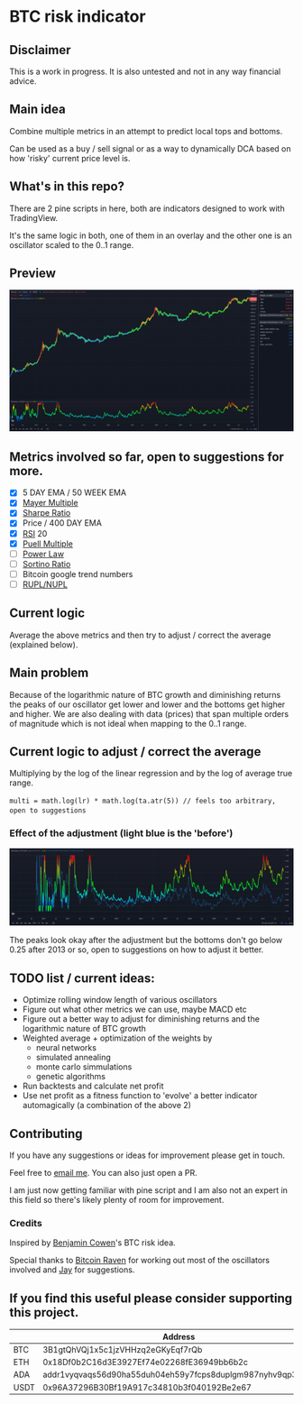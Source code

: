 
# BTC risk indicator
<!-- tags: bitcoin BTC risk metric indicator oscillator TradingView -->

## Disclaimer
This is a work in progress. It is also untested and not in any way financial advice.

## Main idea
Combine multiple metrics in an attempt to predict local tops and bottoms.

Can be used as a buy / sell signal or as a way to dynamically DCA based on how 'risky' current price level is.

## What's in this repo?

There are 2 pine scripts in here, both are indicators designed to work with TradingView.

It's the same logic in both, one of them in an overlay and the other one is an oscillator scaled to the 0..1 range.

## Preview
![BTC Risk Indicator Preview](preview.png?raw=true "BTC Risk Indicator Preview")

## Metrics involved so far, **open to suggestions** for more.

- [x] 5 DAY EMA / 50 WEEK EMA
- [x] [Mayer Multiple](https://stats.buybitcoinworldwide.com/mayermultiple/)
- [x] [Sharpe Ratio](https://www.investopedia.com/terms/s/sharperatio.asp)
- [x] Price / 400 DAY EMA
- [x] [RSI](https://www.investopedia.com/terms/r/rsi.asp) 20
- [x] [Puell Multiple](https://www.lookintobitcoin.com/charts/puell-multiple/)
- [ ] [Power Law](https://stats.buybitcoinworldwide.com/long-term-power-law/)
- [ ] [Sortino Ratio](https://www.investopedia.com/terms/s/sortinoratio.asp#:~:text=The%20Sortino%20ratio%20takes%20an,Sortino.)
- [ ] Bitcoin google trend numbers
- [ ] [RUPL/NUPL](https://www.lookintobitcoin.com/charts/relative-unrealized-profit--loss/)

## Current logic

Average the above metrics and then try to adjust / correct the average (explained below).

## Main problem

Because of the logarithmic nature of BTC growth and diminishing returns the peaks of our oscillator get lower and lower and the bottoms get higher and higher.
We are also dealing with data (prices) that span multiple orders of magnitude which is not ideal when mapping to the 0..1 range.

## Current logic to adjust / correct the average

Multiplying by the log of the linear regression and by the log of average true range.

`multi = math.log(lr) * math.log(ta.atr(5)) // feels too arbitrary, open to suggestions`

### Effect of the adjustment (light blue is the 'before')
![Adjustment](adjustment.png?raw=true "Effect of the adjustment")

The peaks look okay after the adjustment but the bottoms don't go below 0.25 after 2013 or so, open to suggestions on how to adjust it better.

## TODO list / current ideas:
 - Optimize rolling window length of various oscillators
 - Figure out what other metrics we can use, maybe MACD etc
 - Figure out a better way to adjust for diminishing returns and the logarithmic nature of BTC growth
 - Weighted average + optimization of the weights by
     - neural networks
     - simulated annealing
     - monte carlo simmulations
     - genetic algorithms
- Run backtests and calculate net profit
- Use net profit as a fitness function to 'evolve' a better indicator automagically (a combination of the above 2)

## Contributing
If you have any suggestions or ideas for improvement please get in touch.

Feel free to [email me](mailto:webmasternikos@gmail.com). You can also just open a PR.

I am just now getting familiar with pine script and I am also not an expert in this field so there's likely plenty of room for improvement.

### Credits
Inspired by [Benjamin Cowen](https://www.youtube.com/channel/UCRvqjQPSeaWn-uEx-w0XOIg)'s BTC risk idea.

Special thanks to [Bitcoin Raven](https://www.youtube.com/channel/UCrlkqSLmHL8ZPVpOxj7La4Q) for working out most of the oscillators involved and [Jay](https://www.youtube.com/channel/UC_bG7yHgT_xOUKvI2Hvo6Vg) for suggestions.


## If you find this useful please consider supporting this project.
|    | Address |
-----|-----
BTC  | 3B1gtQhVQj1x5c1jzVHHzq2eGKyEqf7rQb
ETH  | 0x18Df0b2C16d3E3927Ef74e02268fE36949bb6b2c
ADA  | addr1vyqvaqs56d90ha55duh04eh59y7fcps8duplgm987nyhv9qp3n05f
USDT | 0x96A37296B30Bf19A917c34810b3f040192Be2e67
